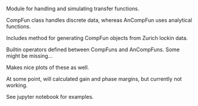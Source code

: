 Module for handling and simulating transfer functions.

CompFun class handles discrete data, whereas AnCompFun uses analytical functions.

Includes method for generating CompFun objects from Zurich lockin data.

Builtin operators defined between CompFuns and AnCompFuns. Some might be missing...

Makes nice plots of these as well.

At some point, will calculated gain and phase margins, but currently not working.

See jupyter notebook for examples.
